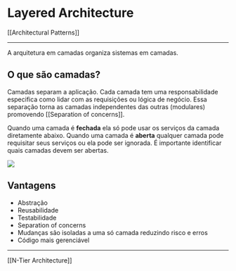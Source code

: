 # Layered Architecture
[[Architectural Patterns]]

---

A arquitetura em camadas organiza sistemas em camadas.

## O que são camadas?

Camadas separam a aplicação. Cada camada tem uma responsabilidade especifica como lidar com as requisições ou lógica de negócio. Essa separação torna as camadas independentes das outras (modulares) promovendo [[Separation of concerns]].

Quando uma camada é **fechada** ela só pode usar os serviços da camada diretamente abaixo. Quando uma camada é **aberta** qualquer camada pode requisitar seus serviços ou ela pode ser ignorada. É importante identificar quais camadas devem ser abertas.

![](https://user.oc-static.com/upload/2020/05/05/15886650000516_Layered_High_Level.png)

## Vantagens

- Abstração
- Reusabilidade
- Testabilidade
- Separation of concerns
- Mudanças são isoladas a uma só camada reduzindo risco e erros
- Código mais gerenciável

---
[[N-Tier Architecture]]